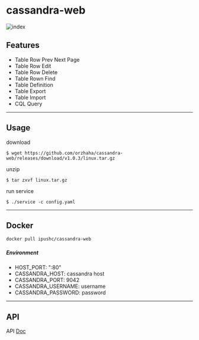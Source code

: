 # cassandra-web
![index](webui.gif)

## Features
* Table Row Prev Next Page
* Table Row Edit
* Table Row Delete
* Table Rown Find
* Table Definition
* Table Export
* Table Import
* CQL Query

---

## Usage

download
```
$ wget https://github.com/orzhaha/cassandra-web/releases/download/v1.0.3/linux.tar.gz
```

unzip
```
$ tar zxvf linux.tar.gz
```

run service
```
$ ./service -c config.yaml
```

---

## Docker

```sh
docker pull ipushc/cassandra-web
```
##### Environment

* HOST_PORT: ":80"
* CASSANDRA_HOST: cassandra host
* CASSANDRA_PORT: 9042
* CASSANDRA_USERNAME: username
* CASSANDRA_PASSWORD: password

---

## API

API [Doc](./Doc.md)

